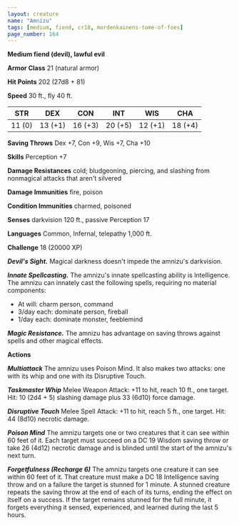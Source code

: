 ```yaml
---
layout: creature
name: "Amnizu"
tags: [medium, fiend, cr18, mordenkainens-tome-of-foes]
page_number: 164
---
```


**Medium fiend (devil), lawful evil**

**Armor Class** 21 (natural armor)

**Hit Points** 202  (27d8 + 81)

**Speed** 30 ft., fly 40 ft.

|   STR   |   DEX   |   CON   |   INT   |   WIS   |   CHA   |
|:-------:|:-------:|:-------:|:-------:|:-------:|:-------:|
| 11 (0) | 13 (+1) | 16 (+3) | 20 (+5) | 12 (+1) | 18 (+4) |

**Saving Throws** Dex +7, Con +9, Wis +7, Cha +10

**Skills** Perception +7

**Damage Resistances** cold; bludgeoning, piercing, and slashing from nonmagical attacks that aren't silvered

**Damage Immunities** fire, poison

**Condition Immunities** charmed, poisoned

**Senses** darkvision 120 ft., passive Perception 17

**Languages** Common, Infernal, telepathy 1,000 ft.

**Challenge** 18 (20000 XP)

***Devil's Sight.*** Magical darkness doesn't impede the amnizu's darkvision.

***Innate Spellcasting.*** The amnizu's innate spellcasting ability is Intelligence. The amnizu can innately cast the following spells, requiring no material components:
* At will: charm person, command
* 3/day each: dominate person, fireball
* 1/day each: dominate monster, feeblemind

***Magic Resistance.*** The amnizu has advantage on saving throws against spells and other magical effects.

**Actions**

***Multiattack*** The amnizu uses Poison Mind. It also makes two attacks: one with its whip and one with its Disruptive Touch.

***Taskmaster Whip*** Melee Weapon Attack: +11 to hit, reach 10 ft., one target. Hit: 10 (2d4 + 5) slashing damage plus 33 (6d10) force damage.

***Disruptive Touch*** Melee Spell Attack: +11 to hit, reach 5 ft., one target. Hit: 44 (8d10) necrotic damage.

***Poison Mind*** The amnizu targets one or two creatures that it can see within 60 feet of it. Each target must succeed on a DC 19 Wisdom saving throw or take 26 (4d12) necrotic damage and is blinded until the start of the amnizu's next turn.

***Forgetfulness (Recharge 6)*** The amnizu targets one creature it can see within 60 feet of it. That creature must make a DC 18 Intelligence saving throw and on a failure the target is stunned for 1 minute. A stunned creature repeats the saving throw at the end of each of its turns, ending the effect on itself on a success. If the target remains stunned for the full minute, it forgets everything it sensed, experienced, and learned during the last 5 hours.